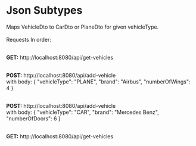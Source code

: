 # Json Subtypes

Maps VehicleDto to CarDto or PlaneDto for given vehicleType. <br/><br/>
Requests In order:<br/><br/>

**GET:** http://localhost:8080/api/get-vehicles <br/><br/>

**POST:** http://localhost:8080/api/add-vehicle <br/>
with body: {
"vehicleType": "PLANE",
"brand": "Airbus",
"numberOfWings": 4
} <br/><br/>

**POST:** http://localhost:8080/api/add-vehicle <br/>
with body: {
"vehicleType": "CAR",
"brand": "Mercedes Benz",
"numberOfDoors": 6
} <br/><br/>

**GET:** http://localhost:8080/api/get-vehicles <br/><br/>